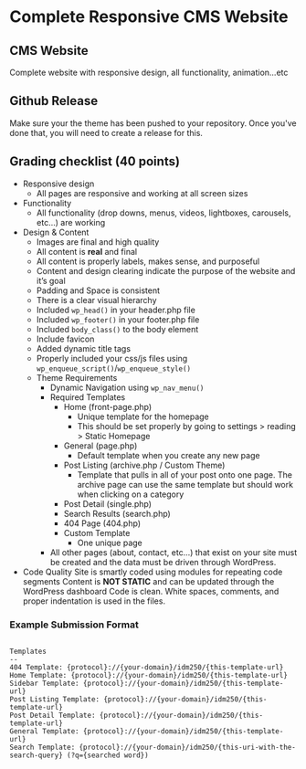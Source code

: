 # Complete Responsive CMS Website

## CMS Website
Complete website with responsive design, all functionality, animation...etc

## Github Release
Make sure your the theme has been pushed to your repository. Once you've done that, you will need to create a release for this.

## Grading checklist (40 points)
- Responsive design
    - All pages are responsive and working at all screen sizes
- Functionality
    - All functionality (drop downs, menus, videos, lightboxes, carousels, etc…) are working
- Design & Content
    - Images are final and high quality
    - All content is **real** and final
    - All content is properly labels, makes sense, and purposeful
    - Content and design clearing indicate the purpose of the website and it’s goal
    - Padding and Space is consistent
    - There is a clear visual hierarchy
    - Included `wp_head()` in your header.php file
    - Included `wp_footer()` in your footer.php file
    - Included `body_class()` to the body element
    - Include favicon
    - Added dynamic title tags
    - Properly included your css/js files using `wp_enqueue_script()`/`wp_enqueue_style()`
    - Theme Requirements
        - Dynamic Navigation using `wp_nav_menu()`
        - Required Templates
            - Home (front-page.php)
              - Unique template for the homepage
              - This should be set properly by going to settings > reading > Static Homepage
            - General (page.php)
              - Default template when you create any new page
            - Post Listing (archive.php / Custom Theme)
              - Template that pulls in all of your post onto one page. The archive page can use the same template but should work when clicking on a category
            - Post Detail (single.php)
            - Search Results (search.php)
            - 404 Page (404.php)
            - Custom Template
              - One unique page
        - All other pages (about, contact, etc...) that exist on your site must be created and the data must be driven through WordPress. 
- Code Quality
    Site is smartly coded using modules for repeating code segments
    Content is **NOT STATIC** and can be updated through the WordPress dashboard
    Code is clean. White spaces, comments, and proper indentation is used in the files.


### Example Submission Format
```

Templates
--
404 Template: {protocol}://{your-domain}/idm250/{this-template-url}
Home Template: {protocol}://{your-domain}/idm250/{this-template-url}
Sidebar Template: {protocol}://{your-domain}/idm250/{this-template-url}
Post Listing Template: {protocol}://{your-domain}/idm250/{this-template-url}
Post Detail Template: {protocol}://{your-domain}/idm250/{this-template-url}
General Template: {protocol}://{your-domain}/idm250/{this-template-url}
Search Template: {protocol}://{your-domain}/idm250/{this-uri-with-the-search-query} (?q={searched word})
```